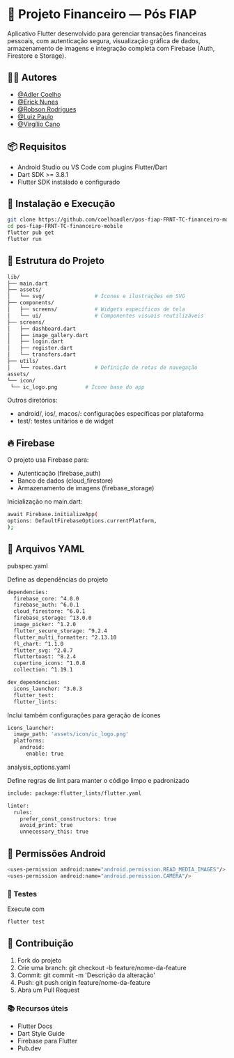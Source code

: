 # 💸 Projeto Financeiro — Pós FIAP

Aplicativo Flutter desenvolvido para gerenciar transações financeiras pessoais, com autenticação segura, visualização gráfica de dados, armazenamento de imagens e integração completa com Firebase (Auth, Firestore e Storage).

## 👨‍💻 Autores

- [@Adler Coelho](https://www.linkedin.com/in/adlercoelhosantos/)
- [@Erick Nunes](https://www.linkedin.com/in/erick-nunes-bb81a9136/)
- [@Robson Rodrigues](https://www.linkedin.com/in/robson-rodrigues-ribeiro/)
- [@Luiz Paulo](https://www.linkedin.com/in/luizpaulocaldas/)
- [@Virgílio Cano](https://www.linkedin.com/in/virgiliocano/)

## 📦 Requisitos

- Android Studio ou VS Code com plugins Flutter/Dart
- Dart SDK >= 3.8.1
- Flutter SDK instalado e configurado

## 🚀 Instalação e Execução

 ```sh
 git clone https://github.com/coelhoadler/pos-fiap-FRNT-TC-financeiro-mobile.git
cd pos-fiap-FRNT-TC-financeiro-mobile
flutter pub get
flutter run
```

## 🧭 Estrutura do Projeto

   ```sh
   lib/
├── main.dart
├── assets/
│   └── svg/                # Ícones e ilustrações em SVG
├── components/
│   ├── screens/            # Widgets específicos de tela
│   └── ui/                 # Componentes visuais reutilizáveis
├── screens/
│   ├── dashboard.dart
│   ├── image_gallery.dart
│   ├── login.dart
│   ├── register.dart
│   └── transfers.dart
├── utils/
│   └── routes.dart         # Definição de rotas de navegação
assets/
└── icon/
    └── ic_logo.png         # Ícone base do app

   ```
Outros diretórios:

- android/, ios/, macos/: configurações específicas por plataforma
- test/: testes unitários e de widget

## 🔥 Firebase

O projeto usa Firebase para:

- Autenticação (firebase_auth)
- Banco de dados (cloud_firestore)
- Armazenamento de imagens (firebase_storage)

Inicialização no main.dart:
   ```sh
   await Firebase.initializeApp(
  options: DefaultFirebaseOptions.currentPlatform,
);
```

## 📄 Arquivos YAML
pubspec.yaml

Define as dependências do projeto
```sh
dependencies:
  firebase_core: ^4.0.0
  firebase_auth: ^6.0.1
  cloud_firestore: ^6.0.1
  firebase_storage: ^13.0.0
  image_picker: ^1.2.0
  flutter_secure_storage: ^9.2.4
  flutter_multi_formatter: ^2.13.10
  fl_chart: ^1.1.0
  flutter_svg: ^2.0.7
  fluttertoast: ^8.2.4
  cupertino_icons: ^1.0.8
  collection: ^1.19.1

dev_dependencies:
  icons_launcher: ^3.0.3
  flutter_test:
  flutter_lints:
```
Inclui também configurações para geração de ícones

```sh
icons_launcher:
  image_path: 'assets/icon/ic_logo.png'
  platforms:
    android:
      enable: true
```
analysis_options.yaml

Define regras de lint para manter o código limpo e padronizado

```sh
include: package:flutter_lints/flutter.yaml

linter:
  rules:
    prefer_const_constructors: true
    avoid_print: true
    unnecessary_this: true
```

## 🔐 Permissões Android

```sh
<uses-permission android:name="android.permission.READ_MEDIA_IMAGES"/>
<uses-permission android:name="android.permission.CAMERA"/>
```

### 🧪 Testes

Execute com

```sh
flutter test
```

## 🤝 Contribuição

1. Fork do projeto
2. Crie uma branch: git checkout -b feature/nome-da-feature
3. Commit: git commit -m 'Descrição da alteração'
4. Push: git push origin feature/nome-da-feature
5. Abra um Pull Request

### 📚 Recursos úteis

- Flutter Docs
- Dart Style Guide
- Firebase para Flutter
- Pub.dev

